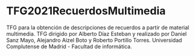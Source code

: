 # TFG2021RecuerdosMultimedia
TFG para la obtención de descripciones de recuerdos a partir de material multimedia.
TFG dirigido por Alberto Díaz Esteban y realizado por Daniel Sanz Mayo, Alejandro Aizel Boto y Roberto Portillo Torres.
Universidad Complutense de Madrid - Facultad de informática.
